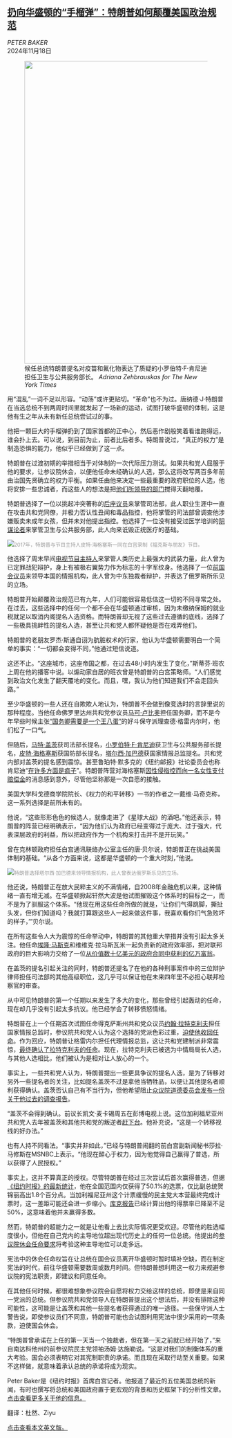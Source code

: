 <!--1731926222000-->
[扔向华盛顿的“手榴弹”：特朗普如何颠覆美国政治规范](https://cn.nytimes.com/usa/20241118/trump-signals-a-seismic-shift-shocking-the-washington-establishment/)
------

<address>PETER BAKER</address><time pudate="2024-11-18 06:15:43" datetime="2024-11-18 06:15:43">2024年11月18日</time><figure><img src="https://images.weserv.nl/?url=static01.nyt.com/images/2024/11/17/multimedia/17dc-trump-assess-blzc/17dc-trump-assess-blzc-master1050-v2.jpg" width="1050" height="700"><figcaption>候任总统特朗普提名对疫苗和氟化物表达了质疑的小罗伯特·F·肯尼迪担任卫生与公共服务部长。 <cite>Adriana Zehbrauskas for The New York Times</cite></figcaption></figure><section><p>用“混乱”一词不足以形容。“动荡”或许更贴切。“革命”也不为过。唐纳德·J·特朗普在当选总统不到两周时间里就发起了一场新的运动，试图打破华盛顿的体制，这是他有生之年从未有新任总统尝试过的事。</p><p>他把一颗巨大的手榴弹扔到了国家首都的正中心，然后恶作剧般笑着看谁跑得远，谁会扑上去。可以说，到目前为止，前者比后者多。特朗普说过，“真正的权力”是制造恐惧的能力，他似乎已经做到了这一点。</p><p>特朗普在过渡初期的举措相当于对体制的一次代际压力测试。如果共和党人屈服于他的要求，让参议院休会，以便他任命未经确认的人选，那么这将改写两百多年前由治国先贤确立的权力平衡。如果任由他来决定一些最重要的政府职位的人选，他将安排一些忠诚者，而这些人的想法是把<a href="https://www.nytimes.com/2024/11/14/us/politics/trump-gaetz-gabbard-hegseth-deep-state.html">他们所领导的部门</a>搅得天翻地覆。</p><p>特朗普选择了一位以挑起冲突著称的<a href="https://www.nytimes.com/2024/11/13/us/politics/matt-gaetz-trump-attorney-general.html">后座议员</a>来掌管司法部，此人职业生涯中一直在攻击共和党同僚，并极力否认性丑闻和毒品指控，他将掌管的司法部曾调查他涉嫌贩卖未成年女孩，但并未对他提出指控。他选择了一位没有接受过医学培训的<a href="https://www.nytimes.com/2024/11/14/us/politics/rfk-jr-trump-hhs.html">阴谋论者</a>来掌管卫生与公共服务部，此人向来诋毁正统医疗的基础。</p><p><img src="https://images.weserv.nl/?url=static01.nyt.com/images/2024/11/17/multimedia/17dc-trump-assess-tqhj/17dc-trump-assess-tqhj-master1050.jpg"><small style="color: #999;">2017年，特朗普与节目主持人皮特·海格塞斯一同在白宫录制《福克斯与朋友》节目。</small></p><p>他选择了周末早间<a href="https://www.nytimes.com/2024/11/12/us/politics/pete-hegseth-defense-secretary-trump.html">电视节目主持人</a>来掌管人类历史上最强大的武装力量，此人曾为已定罪战犯辩护，身上有被极右翼势力作为标志的十字军纹身。他选择了一位<a href="https://www.nytimes.com/2024/11/13/us/politics/trump-tulsi-gabbard-director-national-intelligence.html">前国会议员</a>来领导本国的情报机构，此人曾为中东独裁者辩护，并表达了俄罗斯所乐见的立场。</p><p>特朗普开始颠覆政治规范已有九年，人们可能很容易低估这一切的不同寻常之处。在过去，这些选择中的任何一个都不会在华盛顿通过审核，因为未缴纳保姆的就业税就足以取消内阁提名人选资格。而特朗普却无视了这些过去遵循的底线，选择了一些极具挑衅性的提名人选，甚至让共和党人都怀疑他是否在戏弄他们。</p><p>特朗普的老朋友罗杰·斯通自诩为肮脏权术的行家，他认为华盛顿需要明白一个简单的事实：“一切都会变得不同，”他通过短信说道。</p><p>这还不止。“这座城市，这座帝国之都，在过去48小时内发生了变化，”斯蒂芬·班农上周在他的播客中说。以煽动家自居的班农曾是特朗普的白宫策略师。“人们感觉到政治文化发生了翻天覆地的变化。而且，嘿，我认为他们知道我们不会走回头路。”</p><p>至少华盛顿的一些人还在自欺欺人地认为，特朗普不会做到像竞选时的言辞里说的那种程度。当他任命佛罗里达州共和党参议员<a href="https://www.nytimes.com/2024/11/13/us/politics/marco-rubio-trump-secretary-of-state.html">马可·卢比奥</a>担任国务卿，而不是今年早些时候主张<a href="https://www.nytimes.com/2024/05/25/us/politics/grenell-trump-cabinet.html">“国务卿需要是一个王八蛋”</a>的好斗保守派理查德·格雷内尔时，他们松了一口气。</p><p>但随后，<a href="https://www.nytimes.com/2024/11/13/us/politics/matt-gaetz-trump-attorney-general.html">马特·盖茨</a>获司法部长提名，<a href="https://www.nytimes.com/2024/11/14/us/politics/rfk-jr-trump-hhs.html">小罗伯特·F·肯尼迪</a>获卫生与公共服务部长提名，<a href="https://www.nytimes.com/2024/11/12/us/politics/pete-hegseth-defense-secretary-trump.html" title="Link: https://www.nytimes.com/2024/11/12/us/politics/pete-hegseth-defense-secretary-trump.html">皮特·海格塞斯</a>获国防部长提名，<a href="https://www.nytimes.com/2024/11/13/us/politics/trump-tulsi-gabbard-director-national-intelligence.html">塔尔西·加巴德</a>获国家情报总监提名。共和党内部对盖茨的提名感到震惊。甚至鲁珀特·默多克的《纽约邮报》社论委员会也称肯尼迪“<a rel="noopener noreferrer" target="_blank" href="https://nypost.com/2024/11/14/opinion/putting-rfk-jr-in-charge-of-health-breaks-the-first-rule-of-medicine/">在许多方面是疯子</a>”。特朗普阵营对海格塞斯<a href="https://www.nytimes.com/2024/11/16/us/politics/hegseth-sexual-assault.html">因性侵指控而向一名女性支付赔偿金</a>的消息感到意外，尽管他坚称那是一次自愿的接触。</p><p>美国大学科戈德商学院院长、《权力的和平转移》一书的作者之一戴维·马奇克称，这一系列选择是前所未有的。</p><p>他说，“这些形形色色的候选人，就像走进了《星球大战》的酒吧。”他还表示，特朗普的阵营已经明确表示，“因为他们认为政府已经变得过于庞大、过于强大，代表深层政府的利益，所以把政府作为一个机构来打击并不是开玩笑。”</p><p>曾在克林顿政府担任白宫通讯联络办公室主任的唐·贝尔说，特朗普正在挑战美国体制的基础。“从各个方面来说，这都是华盛顿的一个重大时刻，”他说。</p><p><img src="https://images.weserv.nl/?url=static01.nyt.com/images/2024/11/17/multimedia/17dc-trump-assess-jwzv/17dc-trump-assess-jwzv-master1050.jpg"><small style="color: #999;">特朗普选择塔尔西·加巴德来领导情报机构，此人曾表达俄罗斯乐见的立场。</small></p><p>他还说，特朗普正在放大民粹主义的不满情绪，自2008年金融危机以来，这种情绪一直有增无减。在华盛顿掀起轩然大波是他试图摧毁这个体系时的目标之一，而不是为了驯服这个体系。“他现在用这些任命所做的就是，‘让你们气得跳脚，撕扯头发，但你们知道吗？我就打算跟这些人一起来做这件事，我喜欢看你们气急败坏的样子，’”贝尔说。</p><p>在所有这些令人大为震惊的任命举动中，特朗普的其他重大举措并没有引起太多关注。他任命<a href="https://www.nytimes.com/live/2024/11/12/us/trump-news-house-election">埃隆·马斯克</a>和维维克·拉马斯瓦米一起负责新的政府效率部，把对联邦政府的巨大影响力交给了一位<a href="https://www.nytimes.com/2024/10/20/us/politics/elon-musk-federal-agencies-contracts.html">从价值数十亿美元的政府合同中获利的亿万富翁</a>。</p><p>在盖茨的提名引起关注的同时，特朗普还提名了在他的各种刑事案件中的三位辩护律师担任司法部的其他高级职位，这几乎可以保证他在未来四年里不必担心联邦检察官的审查。</p><p>从中可见特朗普的第一个任期以来发生了多大的变化，那些曾经引起轰动的任命，现在却几乎没有引起太多抗议。他已经学会了转移愤怒情绪。</p><p>特朗普在上一个任期首次试图任命得克萨斯州共和党众议员<a href="https://www.nytimes.com/2024/11/12/us/politics/john-ratcliffe-cia-director-trump.html" title="Link: https://www.nytimes.com/2024/11/12/us/politics/john-ratcliffe-cia-director-trump.html">约翰·拉特克利夫</a>担任国家情报总监时，参议院共和党人认为这个选择的党派色彩过重，<a href="https://www.nytimes.com/2019/08/02/us/politics/trump-ratcliffe-dni.html" title="Link: https://www.nytimes.com/2019/08/02/us/politics/trump-ratcliffe-dni.html">迫使他收回任命</a>。作为回应，特朗普让格雷内尔担任代理情报总监，这让共和党建制派非常震惊，<a href="https://www.nytimes.com/2020/05/21/us/politics/john-ratcliffe-intelligence-director.html" title="Link: https://www.nytimes.com/2020/05/21/us/politics/john-ratcliffe-intelligence-director.html">最终确认了拉特克利夫的任命</a>。现在，拉特克利夫已被选为中情局局长人选，与其他人选相比，他们被认为是相对让人放心的一个。</p><p>事实上，一些共和党人认为，特朗普提出一些更具争议的提名人选，是为了转移对另外一些提名者的关注，比如提名盖茨不过是拿他当牺牲品，以便让其他提名者顺利获得确认。盖茨否认自己有不当行为，但他希望阻止<a href="https://www.nytimes.com/2024/11/14/us/lawmakers-demand-ethics-report-gaetz.html">众议院道德委员会发布一份关于他过去的调查报告</a>。</p><p>“盖茨不会得到确认。前议长凯文·麦卡锡周五在彭博电视上说。这位加利福尼亚州共和党人去年被盖茨和其他共和党的叛逆者<a href="https://www.nytimes.com/2023/10/03/us/politics/kevin-mccarthy-speaker.html">赶下台</a>。他补充说，“这是一个转移视线的好办法。”</p><p>也有人持不同看法。“事实并非如此，”已经与特朗普闹翻的前白宫副新闻秘书莎拉·马修斯在MSNBC上表示。“他现在醉心于权力，因为他觉得自己赢得了普选，所以获得了人民授权。”</p><p>事实上，这并不算真正的授权。尽管特朗普在经过三次尝试后首次赢得普选，但据<a href="https://www.nytimes.com/interactive/2024/11/05/us/elections/results-president.html">《纽约时报》的最新统计</a>，他在全国范围内仅获得了50.1%的选票，仅比副总统贺锦丽高出1.8个百分点。当加利福尼亚州这个计票缓慢的民主党大本营最终完成计票时，这一差距可能还会进一步缩小。<a rel="noopener noreferrer" target="_blank" href="https://www.cookpolitical.com/vote-tracker/2024/electoral-college">库克报告</a>已经计算出他的得票率已降至不足50%，这意味着他并未赢得多数。</p><p>然而，特朗普的超能力之一就是让他看上去比实际情况更受欢迎。尽管他的胜选幅度很小，但他在自己党内的主导地位超出现代历史上的任何一位总统。他提出的<a href="https://www.nytimes.com/2024/11/12/us/politics/trump-republicans-senate.html">参议院休会任命要求</a>将考验这种主导地位可以走多远。</p><p>宪法中的休会任命权旨在让总统在国会议员离开华盛顿时暂时填补空缺，而在制定宪法的时代，前往华盛顿需要数周或数月时间。但特朗普想利用这一权力来规避参议院的宪法职责，即建议和同意任命。</p><p>在其他任何时候，都很难想象参议院会自愿将权力交给这样的总统，即使是来自同一党派的总统。但参议院共和党领导人在特朗普提出这个想法后，并没有排除这种可能性，这可能是让盖茨和其他一些提名者获得通过的唯一途径。一些保守派人士警告说，即使参议员们不同意，特朗普可能也会试图利用宪法中很少采用的一项条款，迫使国会休会。</p><p>“特朗普曾承诺在上任的第一天当一个独裁者，但在第一天之前就已经开始了，”来自南达科他州的前参议院民主党领袖汤姆·达施勒说。“这是对我们的制衡体系的重大考验。国会必须表明它对其宪制职责的承诺。而且现在采取行动至关重要。如果不这样做，就意味着承认总统的承诺将成为现实。</p></section><footer><p>Peter Baker是《纽约时报》首席白宫记者。他报道了最近的五位美国总统的新闻，有时也撰写将总统和美国政府置于更宏观的背景和历史框架下的分析性文章。<a rel="nofollow" target="_blank" href="https://www.nytimes.com/by/peter-baker">点击查看更多关于他的信息。</a></p><p>翻译：杜然、Ziyu</p><a rel="nofollow" target="_blank" href="https://www.nytimes.com/2024/11/17/us/politics/trump-signals-a-seismic-shift-shocking-the-washington-establishment.html">点击查看本文英文版。</a></footer>
